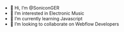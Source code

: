 - 👋 Hi, I’m @SoniconGER
- 👀 I’m interested in Electronic Music
- 🌱 I’m currently learning Javascript
- 💞️ I’m looking to collaborate on Webflow Developers

<!---
SoniconGER/SoniconGER is a ✨ special ✨ repository because its `README.md` (this file) appears on your GitHub profile.
You can click the Preview link to take a look at your changes.
--->
